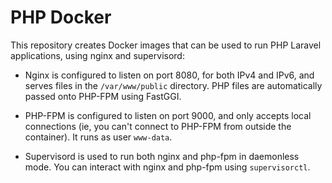 # PHP Docker

This repository creates Docker images that can be used to run PHP Laravel applications, using nginx and supervisord:

- Nginx is configured to listen on port 8080, for both IPv4 and IPv6, and serves files in the `/var/www/public`
  directory. PHP files are automatically passed onto PHP-FPM using FastGGI.

- PHP-FPM is configured to listen on port 9000, and only accepts local connections (ie, you can't connect to PHP-FPM
  from outside the container). It runs as user `www-data`.

- Supervisord is used to run both nginx and php-fpm in daemonless mode. You can interact with nginx and php-fpm
  using `supervisorctl`.
